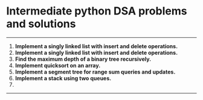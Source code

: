 # Intermediate python DSA problems and solutions
---

1. **Implement a singly linked list with insert and delete operations.**
2. **Implement a singly linked list with insert and delete operations.**
3. **Find the maximum depth of a binary tree recursively.**
4. **Implement quicksort on an array.**
5. **Implement a segment tree for range sum queries and updates.**
6. **Implement a stack using two queues.**
7. 

---







